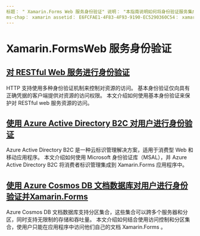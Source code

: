 ```yaml
---
标题： " Xamarin.Forms Web 服务身份验证" 说明： "本指南说明如何将身份验证服务集成到 Xamarin.Forms 应用程序中，使用户能够在仅有权访问自己的数据的情况下共享后端。"
ms-chap： xamarin assetid： E6FCFAE1-4F83-4F93-9190-EC5290360C54： xamarin 窗体作者： davidbritch： dabritch ms. 日期：06/27/2019 非 loc： [ Xamarin.Forms ， Xamarin.Essentials ]
---
```


# <a name="xamarinforms-web-service-authentication"></a>Xamarin.FormsWeb 服务身份验证

## <a name="authenticate-a-restful-web-service"></a>[对 RESTful Web 服务进行身份验证](rest.md)

HTTP 支持使用多种身份验证机制来控制对资源的访问。 基本身份验证仅向具有正确凭据的客户端提供对资源的访问权限。 本文介绍如何使用基本身份验证来保护对 RESTful web 服务资源的访问。

## <a name="authenticate-users-with-azure-active-directory-b2c"></a>[使用 Azure Active Directory B2C 对用户进行身份验证](azure-ad-b2c.md)

Azure Active Directory B2C 是一种云标识管理解决方案，适用于消费型 Web 和移动应用程序。 本文介绍如何使用 Microsoft 身份验证库（MSAL），并 Azure Active Directory B2C 将消费者标识管理集成到 Xamarin.Forms 应用程序中。

## <a name="authenticate-users-with-an-azure-cosmos-db-document-database-and-xamarinformsazure-cosmosdb-authmd"></a>[使用 Azure Cosmos DB 文档数据库对用户进行身份验证并Xamarin.Forms](azure-cosmosdb-auth.md)

Azure Cosmos DB 文档数据库支持分区集合，这些集合可以跨多个服务器和分区，同时支持无限制的存储和吞吐量。 本文介绍如何结合使用访问控制和分区集合，使用户只能在应用程序中访问他们自己的文档 Xamarin.Forms 。

